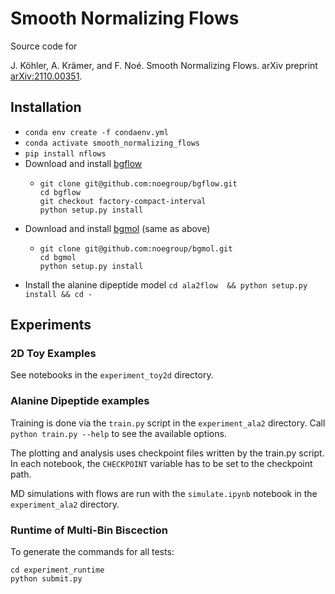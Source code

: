 
# Smooth Normalizing Flows

Source code for

J. Köhler, A. Krämer, and F. Noé.  Smooth Normalizing Flows.  arXiv preprint [arXiv:2110.00351](https://arxiv.org/abs/2110.00351).


## Installation
- `conda env create -f condaenv.yml`
- `conda activate smooth_normalizing_flows`
- `pip install nflows`
- Download and install [bgflow](https://github.com/noegroup/bgflow)
    - ```
      git clone git@github.com:noegroup/bgflow.git
      cd bgflow
      git checkout factory-compact-interval
      python setup.py install
      ```
- Download and install [bgmol](https://github.com/noegroup/bgmol) (same as above)
    - ```
      git clone git@github.com:noegroup/bgmol.git
      cd bgmol
      python setup.py install
      ```
- Install the alanine dipeptide model `cd ala2flow  && python setup.py install && cd -`


## Experiments


### 2D Toy Examples
See notebooks in the `experiment_toy2d` directory.


### Alanine Dipeptide examples
Training is done via the `train.py` script in the `experiment_ala2` directory.
Call `python train.py --help` to see the available options.

The plotting and analysis uses checkpoint files written by the train.py script.
In each notebook, the `CHECKPOINT` variable has to be set to the checkpoint path.

MD simulations with flows are run with the `simulate.ipynb` notebook in the `experiment_ala2` directory.

### Runtime of Multi-Bin Biscection
To generate the commands for all tests:
```
cd experiment_runtime
python submit.py 
```
